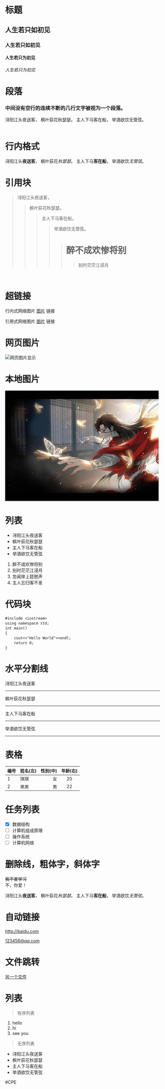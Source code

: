 
# 标题
## 人生若只如初见
### 人生若只如初见
#### 人生若只为初见
###### 人生若只为初见  


# 段落
### 中间没有空行的连续不断的几行文字被视为一个段落。
浔阳江头夜送客，
枫叶荻花秋瑟瑟。
主人下马客在船，
举酒欲饮无管弦。  
<br/>


# 行内格式
浔阳江头**夜送客**，
枫叶荻花*秋瑟瑟*。
主人下马**客在船**，
举酒欲饮*无管弦*。
<br/>

# 引用块
>浔阳江头夜送客，
>>枫叶荻花秋瑟瑟。
>>>主人下马客在船，
>>>>举酒欲饮无管弦。
>>>>># 醉不成欢惨将别
>>>>>>别时茫茫江浸月
<br/>


# 超链接
行内式网络图片 [图片](https://image.baidu.com/search/detail?ct=503316480&z=0&ipn=d&word=%E6%98%9F%E7%A9%BA%E5%9B%BE%E7%89%87&hs=2&pn=4&spn=0&di=139810&pi=0&rn=1&tn=baiduimagedetail&is=0%2C0&ie=utf-8&oe=utf-8&cl=2&lm=-1&cs=2147496214%2C1127277496&os=976346410%2C457490794&simid=4248091703%2C515541735&adpicid=0&lpn=0&ln=30&fr=ala&fm=&sme=&cg=&bdtype=0&oriquery=%E6%98%9F%E7%A9%BA%E5%9B%BE%E7%89%87&objurl=https%3A%2F%2Fgimg2.baidu.com%2Fimage_search%2Fsrc%3Dhttp%3A%2F%2Fcdn.duitang.com%2Fuploads%2Fitem%2F201511%2F13%2F20151113085245_jHAd2.jpeg%26refer%3Dhttp%3A%2F%2Fcdn.duitang.com%26app%3D2002%26size%3Df9999%2C10000%26q%3Da80%26n%3D0%26g%3D0n%26fmt%3Djpeg%3Fsec%3D1621433852%26t%3D128f921ca7448475e2be700719690ea1&fromurl=ippr_z2C%24qAzdH3FAzdH3Fooo_z%26e3B17tpwg2_z%26e3Bv54AzdH3Frj5rsjAzdH3F4ks52AzdH3F9bab0cnclAzdH3F1jpwtsAzdH3F&gsm=5&islist=&querylist=) 链接  

引用式网络图片 [图片][1] 链接

[1]:https://gimg2.baidu.com/image_search/src=http%3A%2F%2Fnimg.ws.126.net%2F%3Furl%3Dhttp%253A%252F%252Fdingyue.ws.126.net%252F2021%252F0419%252F5743d2bdp00qrsqya00nbc000tx00fxc.png%26thumbnail%3D650x2147483647%26quality%3D80%26type%3Djpg&refer=http%3A%2F%2Fnimg.ws.126.net&app=2002&size=f9999,10000&q=a80&n=0&g=0n&fmt=jpeg?sec=1621434079&t=c4ddf9ed7a9956f0d4c64767d1bd62b1

# 网页图片
![网页图片显示](https://gimg2.baidu.com/image_search/src=http%3A%2F%2Fnimg.ws.126.net%2F%3Furl%3Dhttp%253A%252F%252Fdingyue.ws.126.net%252F2021%252F0419%252F88ce4ea9p00qrsqya00syc000rf00gwc.png%26thumbnail%3D650x2147483647%26quality%3D80%26type%3Djpg&refer=http%3A%2F%2Fnimg.ws.126.net&app=2002&size=f9999,10000&q=a80&n=0&g=0n&fmt=jpeg?sec=1621434211&t=3e240c716149641f05c26982789f28ce)

# 本地图片
![本地图片跳转](huacheng.jpg)

# 列表
- 浔阳江头夜送客
- 枫叶荻花秋瑟瑟
- 主人下马客在船
- 举酒欲饮无管弦
  
1. 醉不成欢惨将别
2. 别时茫茫江浸月
3. 忽闻岸上琵琶声
4. 主人忘归客不发

# 代码块
``` 
#include <iostream>
using namespace std;
int main()
{
    cout<<"Hello World"<<endl;
    return 0;
}
```

# 水平分割线
浔阳江头夜送客
****
枫叶荻花秋瑟瑟
- - - 
主人下马客在船
- - -
举酒欲饮无管弦
*****

# 表格  

| 编号 |姓名(左)| 性别(中)|年龄(右)|
|----- |:-----|-----:|:------:|
|1|琪琪|女|20|
|2|黑黑|男|22|

# 任务列表
- [x] 数据结构
- [ ] 计算机组成原理
- [ ] 操作系统
- [ ] 计算机网络

# 删除线，粗体字，斜体字
~~我不爱学习~~
&emsp;&emsp;  
不，你爱！  

浔阳江头**夜送客**，
枫叶荻花*秋瑟瑟*。
主人下马**客在船**，
举酒欲饮*无管弦*。

# 自动链接
http://baidu.com
  
<123456@qq.com>

# 文件跳转
[另一个文件](work.md)

# 列表
>有序列表
1. hello 
2. hi
3. see you
>无序列表
* 浔阳江头夜送客
* 枫叶荻花秋瑟瑟
* 主人下马客在船
* 举酒欲饮无管弦  









#CPE
